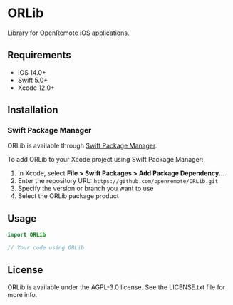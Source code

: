 # ORLib

Library for OpenRemote iOS applications.

## Requirements

- iOS 14.0+
- Swift 5.0+
- Xcode 12.0+

## Installation

### Swift Package Manager

ORLib is available through [Swift Package Manager](https://swift.org/package-manager/).

To add ORLib to your Xcode project using Swift Package Manager:

1. In Xcode, select **File > Swift Packages > Add Package Dependency...**
2. Enter the repository URL: `https://github.com/openremote/ORLib.git`
3. Specify the version or branch you want to use
4. Select the ORLib package product

## Usage

```swift
import ORLib

// Your code using ORLib
```

## License

ORLib is available under the AGPL-3.0 license. See the LICENSE.txt file for more info.
